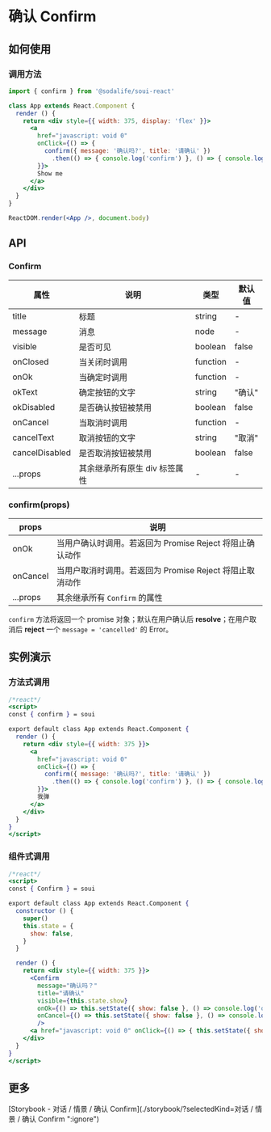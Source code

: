 # 确认 Confirm

## 如何使用
### 调用方法
```jsx
import { confirm } from '@sodalife/soui-react'

class App extends React.Component {
  render () {
    return <div style={{ width: 375, display: 'flex' }}>
      <a
        href="javascript: void 0"
        onClick={() => {
          confirm({ message: '确认吗?', title: '请确认' })
            .then(() => { console.log('confirm') }, () => { console.log('nope') })
        }}>
        Show me
      </a>
    </div>
  }
}

ReactDOM.render(<App />, document.body)
```


## API
### Confirm
|      属性      |             说明              |   类型   | 默认值 |
| -------------- | ----------------------------- | -------- | ------ |
| title          | 标题                          | string   | -      |
| message        | 消息                          | node     | -      |
| visible        | 是否可见                      | boolean  | false  |
| onClosed       | 当关闭时调用                  | function | -      |
| onOk           | 当确定时调用                  | function | -      |
| okText         | 确定按钮的文字                | string   | "确认" |
| okDisabled     | 是否确认按钮被禁用            | boolean  | false  |
| onCancel       | 当取消时调用                  | function | -      |
| cancelText     | 取消按钮的文字                | string   | "取消" |
| cancelDisabled | 是否取消按钮被禁用            | boolean  | false  |
| ...props       | 其余继承所有原生 div 标签属性 | -        | -      |


### confirm(props)
|  props   |                                 说明                                  |
| -------- | --------------------------------------------------------------------- |
| onOk     | 当用户确认时调用。若返回为 Promise Reject 将阻止确认动作 |
| onCancel | 当用户取消时调用。若返回为 Promise Reject 将阻止取消动作 |
| ...props | 其余继承所有 ``Confirm`` 的属性                                       |

``confirm`` 方法将返回一个 promise 对象；默认在用户确认后 **resolve**；在用户取消后 **reject** 一个 ``message = 'cancelled'`` 的 Error。


## 实例演示
### 方法式调用
```jsx
/*react*/
<script>
const { confirm } = soui

export default class App extends React.Component {
  render () {
    return <div style={{ width: 375 }}>
      <a
        href="javascript: void 0"
        onClick={() => {
          confirm({ message: '确认吗?', title: '请确认' })
            .then(() => { console.log('confirm') }, () => { console.log('nope') })
        }}>
        我弹
      </a>
    </div>
  }
}
</script>
```


### 组件式调用
```jsx
/*react*/
<script>
const { Confirm } = soui

export default class App extends React.Component {
  constructor () {
    super()
    this.state = {
      show: false,
    }
  }

  render () {
    return <div style={{ width: 375 }}>
      <Confirm
        message="确认吗？"
        title="请确认"
        visible={this.state.show}
        onOk={() => this.setState({ show: false }, () => console.log('ok'))}
        onCancel={() => this.setState({ show: false }, () => console.log('cancel'))}
        />
      <a href="javascript: void 0" onClick={() => { this.setState({ show: true }) }}>我弹</a>
    </div>
  }
}
</script>
```


## 更多
[Storybook - 对话 / 情景 / 确认 Confirm](./storybook/?selectedKind=对话 / 情景 / 确认 Confirm ":ignore")
